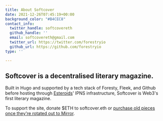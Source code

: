 ```yaml
---
title: About Softcover
date: 2021-12-26T07:45:19+00:00
background_color: "#B4CEC8"
contact_info:
  twitter_handle: softcovereth
  github_handle: ''
  email: softcovereth@gmail.com
  twitter_url: https://twitter.com/forestryio
  github_url: https://github.com/forestryio
type: ''

---
```

## Softcover is a decentralised literary magazine.

Built in Hugo and supported by a tech stack of Foresty, Fleek, and Github before hosting through [Esteroids](https://esteroids.eth.limo/)' IPNS infrastructure, Softcover is Web3's first literary magazine.

To support the site, donate $ETH to softcover.eth or [purchase old pieces once they're rotated out to Mirror](https://mirror.xyz/softcover.eth).